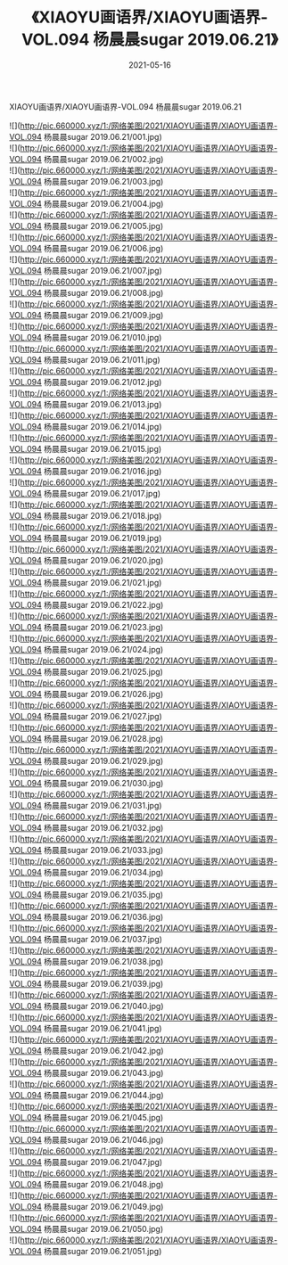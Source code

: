 ﻿---
layout: post
title:  《XIAOYU画语界/XIAOYU画语界-VOL.094 杨晨晨sugar 2019.06.21》
date:   2021-05-16
img: http://pic.660000.xyz/1:/网络美图/2021/XIAOYU画语界/XIAOYU画语界-VOL.094 杨晨晨sugar 2019.06.21/000.jpg
categories: [美女, 清纯, 唯美]
---

XIAOYU画语界/XIAOYU画语界-VOL.094 杨晨晨sugar 2019.06.21

 ![](http://pic.660000.xyz/1:/网络美图/2021/XIAOYU画语界/XIAOYU画语界-VOL.094 杨晨晨sugar 2019.06.21/001.jpg) <br>![](http://pic.660000.xyz/1:/网络美图/2021/XIAOYU画语界/XIAOYU画语界-VOL.094 杨晨晨sugar 2019.06.21/002.jpg) <br>![](http://pic.660000.xyz/1:/网络美图/2021/XIAOYU画语界/XIAOYU画语界-VOL.094 杨晨晨sugar 2019.06.21/003.jpg) <br>![](http://pic.660000.xyz/1:/网络美图/2021/XIAOYU画语界/XIAOYU画语界-VOL.094 杨晨晨sugar 2019.06.21/004.jpg) <br>![](http://pic.660000.xyz/1:/网络美图/2021/XIAOYU画语界/XIAOYU画语界-VOL.094 杨晨晨sugar 2019.06.21/005.jpg) <br>![](http://pic.660000.xyz/1:/网络美图/2021/XIAOYU画语界/XIAOYU画语界-VOL.094 杨晨晨sugar 2019.06.21/006.jpg) <br>![](http://pic.660000.xyz/1:/网络美图/2021/XIAOYU画语界/XIAOYU画语界-VOL.094 杨晨晨sugar 2019.06.21/007.jpg) <br>![](http://pic.660000.xyz/1:/网络美图/2021/XIAOYU画语界/XIAOYU画语界-VOL.094 杨晨晨sugar 2019.06.21/008.jpg) <br>![](http://pic.660000.xyz/1:/网络美图/2021/XIAOYU画语界/XIAOYU画语界-VOL.094 杨晨晨sugar 2019.06.21/009.jpg) <br>![](http://pic.660000.xyz/1:/网络美图/2021/XIAOYU画语界/XIAOYU画语界-VOL.094 杨晨晨sugar 2019.06.21/010.jpg) <br>![](http://pic.660000.xyz/1:/网络美图/2021/XIAOYU画语界/XIAOYU画语界-VOL.094 杨晨晨sugar 2019.06.21/011.jpg) <br>![](http://pic.660000.xyz/1:/网络美图/2021/XIAOYU画语界/XIAOYU画语界-VOL.094 杨晨晨sugar 2019.06.21/012.jpg) <br>![](http://pic.660000.xyz/1:/网络美图/2021/XIAOYU画语界/XIAOYU画语界-VOL.094 杨晨晨sugar 2019.06.21/013.jpg) <br>![](http://pic.660000.xyz/1:/网络美图/2021/XIAOYU画语界/XIAOYU画语界-VOL.094 杨晨晨sugar 2019.06.21/014.jpg) <br>![](http://pic.660000.xyz/1:/网络美图/2021/XIAOYU画语界/XIAOYU画语界-VOL.094 杨晨晨sugar 2019.06.21/015.jpg) <br>![](http://pic.660000.xyz/1:/网络美图/2021/XIAOYU画语界/XIAOYU画语界-VOL.094 杨晨晨sugar 2019.06.21/016.jpg) <br>![](http://pic.660000.xyz/1:/网络美图/2021/XIAOYU画语界/XIAOYU画语界-VOL.094 杨晨晨sugar 2019.06.21/017.jpg) <br>![](http://pic.660000.xyz/1:/网络美图/2021/XIAOYU画语界/XIAOYU画语界-VOL.094 杨晨晨sugar 2019.06.21/018.jpg) <br>![](http://pic.660000.xyz/1:/网络美图/2021/XIAOYU画语界/XIAOYU画语界-VOL.094 杨晨晨sugar 2019.06.21/019.jpg) <br>![](http://pic.660000.xyz/1:/网络美图/2021/XIAOYU画语界/XIAOYU画语界-VOL.094 杨晨晨sugar 2019.06.21/020.jpg) <br>![](http://pic.660000.xyz/1:/网络美图/2021/XIAOYU画语界/XIAOYU画语界-VOL.094 杨晨晨sugar 2019.06.21/021.jpg) <br>![](http://pic.660000.xyz/1:/网络美图/2021/XIAOYU画语界/XIAOYU画语界-VOL.094 杨晨晨sugar 2019.06.21/022.jpg) <br>![](http://pic.660000.xyz/1:/网络美图/2021/XIAOYU画语界/XIAOYU画语界-VOL.094 杨晨晨sugar 2019.06.21/023.jpg) <br>![](http://pic.660000.xyz/1:/网络美图/2021/XIAOYU画语界/XIAOYU画语界-VOL.094 杨晨晨sugar 2019.06.21/024.jpg) <br>![](http://pic.660000.xyz/1:/网络美图/2021/XIAOYU画语界/XIAOYU画语界-VOL.094 杨晨晨sugar 2019.06.21/025.jpg) <br>![](http://pic.660000.xyz/1:/网络美图/2021/XIAOYU画语界/XIAOYU画语界-VOL.094 杨晨晨sugar 2019.06.21/026.jpg) <br>![](http://pic.660000.xyz/1:/网络美图/2021/XIAOYU画语界/XIAOYU画语界-VOL.094 杨晨晨sugar 2019.06.21/027.jpg) <br>![](http://pic.660000.xyz/1:/网络美图/2021/XIAOYU画语界/XIAOYU画语界-VOL.094 杨晨晨sugar 2019.06.21/028.jpg) <br>![](http://pic.660000.xyz/1:/网络美图/2021/XIAOYU画语界/XIAOYU画语界-VOL.094 杨晨晨sugar 2019.06.21/029.jpg) <br>![](http://pic.660000.xyz/1:/网络美图/2021/XIAOYU画语界/XIAOYU画语界-VOL.094 杨晨晨sugar 2019.06.21/030.jpg) <br>![](http://pic.660000.xyz/1:/网络美图/2021/XIAOYU画语界/XIAOYU画语界-VOL.094 杨晨晨sugar 2019.06.21/031.jpg) <br>![](http://pic.660000.xyz/1:/网络美图/2021/XIAOYU画语界/XIAOYU画语界-VOL.094 杨晨晨sugar 2019.06.21/032.jpg) <br>![](http://pic.660000.xyz/1:/网络美图/2021/XIAOYU画语界/XIAOYU画语界-VOL.094 杨晨晨sugar 2019.06.21/033.jpg) <br>![](http://pic.660000.xyz/1:/网络美图/2021/XIAOYU画语界/XIAOYU画语界-VOL.094 杨晨晨sugar 2019.06.21/034.jpg) <br>![](http://pic.660000.xyz/1:/网络美图/2021/XIAOYU画语界/XIAOYU画语界-VOL.094 杨晨晨sugar 2019.06.21/035.jpg) <br>![](http://pic.660000.xyz/1:/网络美图/2021/XIAOYU画语界/XIAOYU画语界-VOL.094 杨晨晨sugar 2019.06.21/036.jpg) <br>![](http://pic.660000.xyz/1:/网络美图/2021/XIAOYU画语界/XIAOYU画语界-VOL.094 杨晨晨sugar 2019.06.21/037.jpg) <br>![](http://pic.660000.xyz/1:/网络美图/2021/XIAOYU画语界/XIAOYU画语界-VOL.094 杨晨晨sugar 2019.06.21/038.jpg) <br>![](http://pic.660000.xyz/1:/网络美图/2021/XIAOYU画语界/XIAOYU画语界-VOL.094 杨晨晨sugar 2019.06.21/039.jpg) <br>![](http://pic.660000.xyz/1:/网络美图/2021/XIAOYU画语界/XIAOYU画语界-VOL.094 杨晨晨sugar 2019.06.21/040.jpg) <br>![](http://pic.660000.xyz/1:/网络美图/2021/XIAOYU画语界/XIAOYU画语界-VOL.094 杨晨晨sugar 2019.06.21/041.jpg) <br>![](http://pic.660000.xyz/1:/网络美图/2021/XIAOYU画语界/XIAOYU画语界-VOL.094 杨晨晨sugar 2019.06.21/042.jpg) <br>![](http://pic.660000.xyz/1:/网络美图/2021/XIAOYU画语界/XIAOYU画语界-VOL.094 杨晨晨sugar 2019.06.21/043.jpg) <br>![](http://pic.660000.xyz/1:/网络美图/2021/XIAOYU画语界/XIAOYU画语界-VOL.094 杨晨晨sugar 2019.06.21/044.jpg) <br>![](http://pic.660000.xyz/1:/网络美图/2021/XIAOYU画语界/XIAOYU画语界-VOL.094 杨晨晨sugar 2019.06.21/045.jpg) <br>![](http://pic.660000.xyz/1:/网络美图/2021/XIAOYU画语界/XIAOYU画语界-VOL.094 杨晨晨sugar 2019.06.21/046.jpg) <br>![](http://pic.660000.xyz/1:/网络美图/2021/XIAOYU画语界/XIAOYU画语界-VOL.094 杨晨晨sugar 2019.06.21/047.jpg) <br>![](http://pic.660000.xyz/1:/网络美图/2021/XIAOYU画语界/XIAOYU画语界-VOL.094 杨晨晨sugar 2019.06.21/048.jpg) <br>![](http://pic.660000.xyz/1:/网络美图/2021/XIAOYU画语界/XIAOYU画语界-VOL.094 杨晨晨sugar 2019.06.21/049.jpg) <br>![](http://pic.660000.xyz/1:/网络美图/2021/XIAOYU画语界/XIAOYU画语界-VOL.094 杨晨晨sugar 2019.06.21/050.jpg) <br>![](http://pic.660000.xyz/1:/网络美图/2021/XIAOYU画语界/XIAOYU画语界-VOL.094 杨晨晨sugar 2019.06.21/051.jpg) <br>